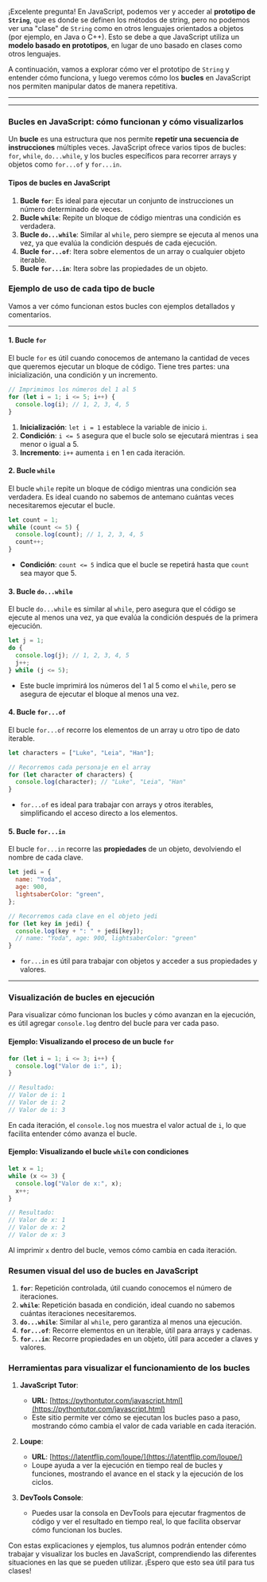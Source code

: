 ¡Excelente pregunta! En JavaScript, podemos ver y acceder al **prototipo de `String`**, que es donde se definen los métodos de string, pero no podemos ver una "clase" de `String` como en otros lenguajes orientados a objetos (por ejemplo, en Java o C++). Esto se debe a que JavaScript utiliza un **modelo basado en prototipos**, en lugar de uno basado en clases como otros lenguajes.

A continuación, vamos a explorar cómo ver el prototipo de `String` y entender cómo funciona, y luego veremos cómo los **bucles** en JavaScript nos permiten manipular datos de manera repetitiva.

---

---

### **Bucles en JavaScript: cómo funcionan y cómo visualizarlos**

Un **bucle** es una estructura que nos permite **repetir una secuencia de instrucciones** múltiples veces. JavaScript ofrece varios tipos de bucles: `for`, `while`, `do...while`, y los bucles específicos para recorrer arrays y objetos como `for...of` y `for...in`.

#### Tipos de bucles en JavaScript

1. **Bucle `for`**: Es ideal para ejecutar un conjunto de instrucciones un número determinado de veces.
2. **Bucle `while`**: Repite un bloque de código mientras una condición es verdadera.
3. **Bucle `do...while`**: Similar al `while`, pero siempre se ejecuta al menos una vez, ya que evalúa la condición después de cada ejecución.
4. **Bucle `for...of`**: Itera sobre elementos de un array o cualquier objeto iterable.
5. **Bucle `for...in`**: Itera sobre las propiedades de un objeto.

### **Ejemplo de uso de cada tipo de bucle**

Vamos a ver cómo funcionan estos bucles con ejemplos detallados y comentarios.

---

#### **1. Bucle `for`**

El bucle `for` es útil cuando conocemos de antemano la cantidad de veces que queremos ejecutar un bloque de código. Tiene tres partes: una inicialización, una condición y un incremento.

```javascript
// Imprimimos los números del 1 al 5
for (let i = 1; i <= 5; i++) {
  console.log(i); // 1, 2, 3, 4, 5
}
```

1. **Inicialización**: `let i = 1` establece la variable de inicio `i`.
2. **Condición**: `i <= 5` asegura que el bucle solo se ejecutará mientras `i` sea menor o igual a 5.
3. **Incremento**: `i++` aumenta `i` en 1 en cada iteración.

#### **2. Bucle `while`**

El bucle `while` repite un bloque de código mientras una condición sea verdadera. Es ideal cuando no sabemos de antemano cuántas veces necesitaremos ejecutar el bucle.

```javascript
let count = 1;
while (count <= 5) {
  console.log(count); // 1, 2, 3, 4, 5
  count++;
}
```

- **Condición**: `count <= 5` indica que el bucle se repetirá hasta que `count` sea mayor que 5.

#### **3. Bucle `do...while`**

El bucle `do...while` es similar al `while`, pero asegura que el código se ejecute al menos una vez, ya que evalúa la condición después de la primera ejecución.

```javascript
let j = 1;
do {
  console.log(j); // 1, 2, 3, 4, 5
  j++;
} while (j <= 5);
```

- Este bucle imprimirá los números del 1 al 5 como el `while`, pero se asegura de ejecutar el bloque al menos una vez.

#### **4. Bucle `for...of`**

El bucle `for...of` recorre los elementos de un array u otro tipo de dato iterable.

```javascript
let characters = ["Luke", "Leia", "Han"];

// Recorremos cada personaje en el array
for (let character of characters) {
  console.log(character); // "Luke", "Leia", "Han"
}
```

- `for...of` es ideal para trabajar con arrays y otros iterables, simplificando el acceso directo a los elementos.

#### **5. Bucle `for...in`**

El bucle `for...in` recorre las **propiedades** de un objeto, devolviendo el nombre de cada clave.

```javascript
let jedi = {
  name: "Yoda",
  age: 900,
  lightsaberColor: "green",
};

// Recorremos cada clave en el objeto jedi
for (let key in jedi) {
  console.log(key + ": " + jedi[key]);
  // name: "Yoda", age: 900, lightsaberColor: "green"
}
```

- `for...in` es útil para trabajar con objetos y acceder a sus propiedades y valores.

---

### **Visualización de bucles en ejecución**

Para visualizar cómo funcionan los bucles y cómo avanzan en la ejecución, es útil agregar `console.log` dentro del bucle para ver cada paso.

#### Ejemplo: Visualizando el proceso de un bucle `for`

```javascript
for (let i = 1; i <= 3; i++) {
  console.log("Valor de i:", i);
}

// Resultado:
// Valor de i: 1
// Valor de i: 2
// Valor de i: 3
```

En cada iteración, el `console.log` nos muestra el valor actual de `i`, lo que facilita entender cómo avanza el bucle.

#### Ejemplo: Visualizando el bucle `while` con condiciones

```javascript
let x = 1;
while (x <= 3) {
  console.log("Valor de x:", x);
  x++;
}

// Resultado:
// Valor de x: 1
// Valor de x: 2
// Valor de x: 3
```

Al imprimir `x` dentro del bucle, vemos cómo cambia en cada iteración.

### **Resumen visual del uso de bucles en JavaScript**

1. **`for`**: Repetición controlada, útil cuando conocemos el número de iteraciones.
2. **`while`**: Repetición basada en condición, ideal cuando no sabemos cuántas iteraciones necesitaremos.
3. **`do...while`**: Similar al `while`, pero garantiza al menos una ejecución.
4. **`for...of`**: Recorre elementos en un iterable, útil para arrays y cadenas.
5. **`for...in`**: Recorre propiedades en un objeto, útil para acceder a claves y valores.

### **Herramientas para visualizar el funcionamiento de los bucles**

1. **JavaScript Tutor**:

   - **URL**: [https://pythontutor.com/javascript.html](https://pythontutor.com/javascript.html)
   - Este sitio permite ver cómo se ejecutan los bucles paso a paso, mostrando cómo cambia el valor de cada variable en cada iteración.

2. **Loupe**:

   - **URL**: [https://latentflip.com/loupe/](https://latentflip.com/loupe/)
   - Loupe ayuda a ver la ejecución en tiempo real de bucles y funciones, mostrando el avance en el stack y la ejecución de los ciclos.

3. **DevTools Console**:
   - Puedes usar la consola en DevTools para ejecutar fragmentos de código y ver el resultado en tiempo real, lo que facilita observar cómo funcionan los bucles.

Con estas explicaciones y ejemplos, tus alumnos podrán entender cómo trabajar y visualizar los bucles en JavaScript, comprendiendo las diferentes situaciones en las que se pueden utilizar. ¡Espero que esto sea útil para tus clases!